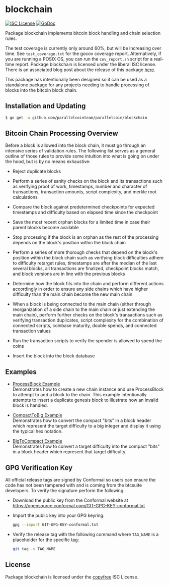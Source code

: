 # blockchain

[![ISC License](http://img.shields.io/badge/license-ISC-blue.svg)](http://copyfree.org)
[![GoDoc](https://img.shields.io/badge/godoc-reference-blue.svg)](http://godoc.org/github.com/parallelcointeam/parallelcoin/blockchain)

Package blockchain implements bitcoin block handling and chain selection rules.

The test coverage is currently only around 60%, but will be increasing over time. See `test_coverage.txt` for the gocov coverage report. Alternatively, if you are running a POSIX OS, you can run the `cov_report.sh` script for a real-time report. Package blockchain is licensed under the liberal ISC license.
There is an associated blog post about the release of this package [here](https://blog.conformal.com/btcchain-the-bitcoin-chain-package-from-bctd/).

This package has intentionally been designed so it can be used as a standalone package for any projects needing to handle processing of blocks into the bitcoin block chain.

## Installation and Updating

```bash
$ go get -u github.com/parallelcointeam/parallelcoin/blockchain
```

## Bitcoin Chain Processing Overview

Before a block is allowed into the block chain, it must go through an intensive series of validation rules. The following list serves as a general outline of those rules to provide some intuition into what is going on under the hood, but is by no means exhaustive:

- Reject duplicate blocks

- Perform a series of sanity checks on the block and its transactions such as verifying proof of work, timestamps, number and character of transactions, transaction amounts, script complexity, and merkle root calculations

- Compare the block against predetermined checkpoints for expected timestamps and difficulty based on elapsed time since the checkpoint

- Save the most recent orphan blocks for a limited time in case their parent blocks become available

- Stop processing if the block is an orphan as the rest of the processing depends on the block's position within the block chain

- Perform a series of more thorough checks that depend on the block's position within the block chain such as verifying block difficulties adhere to difficulty retarget rules, timestamps are after the median of the last several blocks, all transactions are finalized, checkpoint blocks match, and block versions are in line with the previous blocks

- Determine how the block fits into the chain and perform different actions accordingly in order to ensure any side chains which have higher difficulty than the main chain become the new main chain

- When a block is being connected to the main chain (either through reorganization of a side chain to the main chain or just extending the main chain), perform further checks on the block's transactions such as verifying transaction duplicates, script complexity for the combination of connected scripts, coinbase maturity, double spends, and connected transaction values

- Run the transaction scripts to verify the spender is allowed to spend the coins

- Insert the block into the block database

## Examples

- [ProcessBlock Example](http://godoc.org/github.com/parallelcointeam/parallelcoin/blockchain#example-BlockChain-ProcessBlock)  
  Demonstrates how to create a new chain instance and use ProcessBlock to attempt to add a block to the chain. This example intentionally attempts to insert a duplicate genesis block to illustrate how an invalid block is handled.

- [CompactToBig Example](http://godoc.org/github.com/parallelcointeam/parallelcoin/blockchain#example-CompactToBig)  
  Demonstrates how to convert the compact "bits" in a block header which
  represent the target difficulty to a big integer and display it using the
  typical hex notation.

- [BigToCompact Example](http://godoc.org/github.com/parallelcointeam/parallelcoin/blockchain#example-BigToCompact)  
  Demonstrates how to convert a target difficulty into the
  compact "bits" in a block header which represent that target difficulty.

## GPG Verification Key

All official release tags are signed by Conformal so users can ensure the code has not been tampered with and is coming from the btcsuite developers. To verify the signature perform the following:

- Download the public key from the Conformal website at
  https://opensource.conformal.com/GIT-GPG-KEY-conformal.txt

- Import the public key into your GPG keyring:

  ```bash
  gpg --import GIT-GPG-KEY-conformal.txt
  ```

- Verify the release tag with the following command where `TAG_NAME` is a placeholder for the specific tag:

  ```bash
  git tag -v TAG_NAME
  ```

## License

Package blockchain is licensed under the [copyfree](http://copyfree.org) ISC License.
